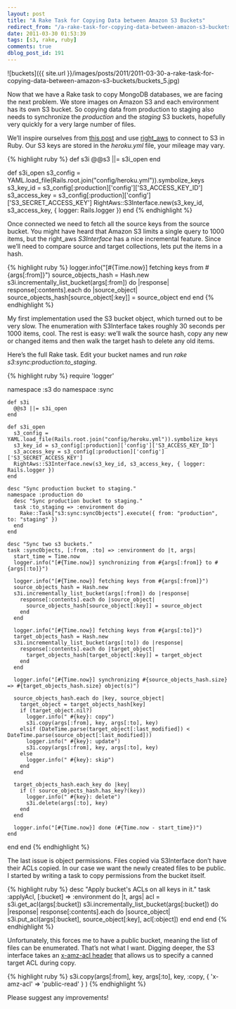 ```yaml
---
layout: post
title: "A Rake Task for Copying Data between Amazon S3 Buckets"
redirect_from: "/a-rake-task-for-copying-data-between-amazon-s3-buckets/"
date: 2011-03-30 01:53:39
tags: [s3, rake, ruby]
comments: true
dblog_post_id: 191
---
```

![buckets]({{ site.url }}/images/posts/2011/2011-03-30-a-rake-task-for-copying-data-between-amazon-s3-buckets/buckets_5.jpg)

Now that we have a Rake task to copy MongoDB databases, we are facing the next problem. We store images on Amazon S3 and each environment has its own S3 bucket. So copying data from production to staging also needs to synchronize the _production_ and the _staging_ S3 buckets, hopefully very quickly for a very large number of files.

We’ll inspire ourselves from [this post](https://web.archive.org/web/20130801073007/https://www.pedaldrivenprogramming.com/2011/02/copy-contents-of-one-s3-bucket-to-another/) and use [right_aws](https://github.com/rightscale/right_aws) to connect to S3 in Ruby. Our S3 keys are stored in the _heroku.yml_ file, your mileage may vary.

{% highlight ruby %}
def s3i
  @@s3 ||= s3i_open
end

def s3i_open
  s3_config = YAML.load_file(Rails.root.join("config/heroku.yml")).symbolize_keys
  s3_key_id = s3_config[:production]['config']['S3_ACCESS_KEY_ID']
  s3_access_key = s3_config[:production]['config']['S3_SECRET_ACCESS_KEY']
  RightAws::S3Interface.new(s3_key_id, s3_access_key, { logger: Rails.logger })
end
{% endhighlight %}

Once connected we need to fetch all the source keys from the source bucket. You might have heard that Amazon S3 limits a single query to 1000 items, but the right_aws _S3Interface_ has a nice incremental feature. Since we’ll need to compare source and target collections, lets put the items in a hash.

{% highlight ruby %}
logger.info("[#{Time.now}] fetching keys from #{args[:from]}")
source_objects_hash = Hash.new
s3i.incrementally_list_bucket(args[:from]) do |response|
  response[:contents].each do |source_object|
    source_objects_hash[source_object[:key]] = source_object
  end
end
{% endhighlight %}

My first implementation used the S3 bucket object, which turned out to be very slow. The enumeration with S3Interface takes roughly 30 seconds per 1000 items, cool.  The rest is easy: we’ll walk the source hash, copy any new or changed items and then walk the target hash to delete any old items.

Here’s the full Rake task. Edit your bucket names and run _rake s3:sync:production:to_staging_.

{% highlight ruby %}
require 'logger'

namespace :s3 do
  namespace :sync

    def s3i
      @@s3 ||= s3i_open
    end

    def s3i_open
      s3_config = YAML.load_file(Rails.root.join("config/heroku.yml")).symbolize_keys
      s3_key_id = s3_config[:production]['config']['S3_ACCESS_KEY_ID']
      s3_access_key = s3_config[:production]['config']['S3_SECRET_ACCESS_KEY']
      RightAws::S3Interface.new(s3_key_id, s3_access_key, { logger: Rails.logger })
    end

    desc "Sync production bucket to staging."
    namespace :production do
      desc "Sync production bucket to staging."
      task :to_staging => :environment do
        Rake::Task["s3:sync:syncObjects"].execute({ from: "production", to: "staging" })
      end
    end

    desc "Sync two s3 buckets."
    task :syncObjects, [:from, :to] => :environment do |t, args|
      start_time = Time.now
      logger.info("[#{Time.now}] synchronizing from #{args[:from]} to #{args[:to]}")

      logger.info("[#{Time.now}] fetching keys from #{args[:from]}")
      source_objects_hash = Hash.new
      s3i.incrementally_list_bucket(args[:from]) do |response|
        response[:contents].each do |source_object|
          source_objects_hash[source_object[:key]] = source_object
        end
      end

      logger.info("[#{Time.now}] fetching keys from #{args[:to]}")
      target_objects_hash = Hash.new
      s3i.incrementally_list_bucket(args[:to]) do |response|
        response[:contents].each do |target_object|
          target_objects_hash[target_object[:key]] = target_object
        end
      end

      logger.info("[#{Time.now}] synchronizing #{source_objects_hash.size} => #{target_objects_hash.size} object(s)")

      source_objects_hash.each do |key, source_object|
        target_object = target_objects_hash[key]
        if (target_object.nil?)
          logger.info(" #{key}: copy")
          s3i.copy(args[:from], key, args[:to], key)
        elsif (DateTime.parse(target_object[:last_modified]) < DateTime.parse(source_object[:last_modified]))
          logger.info(" #{key}: update")
          s3i.copy(args[:from], key, args[:to], key)
        else
          logger.info(" #{key}: skip")
        end
      end

      target_objects_hash.each_key do |key|
        if (! source_objects_hash.has_key?(key))
          logger.info(" #{key}: delete")
          s3i.delete(args[:to], key)
        end
      end

      logger.info("[#{Time.now}] done (#{Time.now - start_time})")
    end
  end
end
{% endhighlight %}

The last issue is object permissions. Files copied via S3Interface don’t have their ACLs copied. In our case we want the newly created files to be public. I started by writing a task to copy permissions from the bucket itself.

{% highlight ruby %}
desc "Apply bucket's ACLs on all keys in it."
task :applyAcl, [:bucket] => :environment do |t, args|
  acl = s3i.get_acl(args[:bucket])
  s3i.incrementally_list_bucket(args[:bucket]) do |response|
    response[:contents].each do |source_object|
      s3i.put_acl(args[:bucket], source_object[:key], acl[:object])
    end
  end
end
{% endhighlight %}

Unfortunately, this forces me to have a public bucket, meaning the list of files can be enumerated. That’s not what I want. Digging deeper, the S3 interface takes an [x-amz-acl header](https://docs.aws.amazon.com/AmazonS3/latest/API/Welcome.html) that allows us to specify a canned target ACL during copy.

{% highlight ruby %}
s3i.copy(args[:from], key, args[:to], key, :copy, { 'x-amz-acl' => 'public-read' } )
{% endhighlight %}

Please suggest any improvements!

